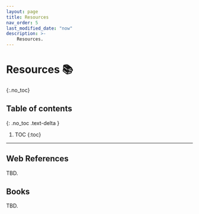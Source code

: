 ```yaml
---
layout: page
title: Resources
nav_order: 5
last_modified_date: "now"
description: >-
    Resources.
---
```


# Resources 📚
{:.no_toc}

## Table of contents
{: .no_toc .text-delta }

1. TOC
{:toc}

---

## Web References

TBD. 

## Books

TBD.



